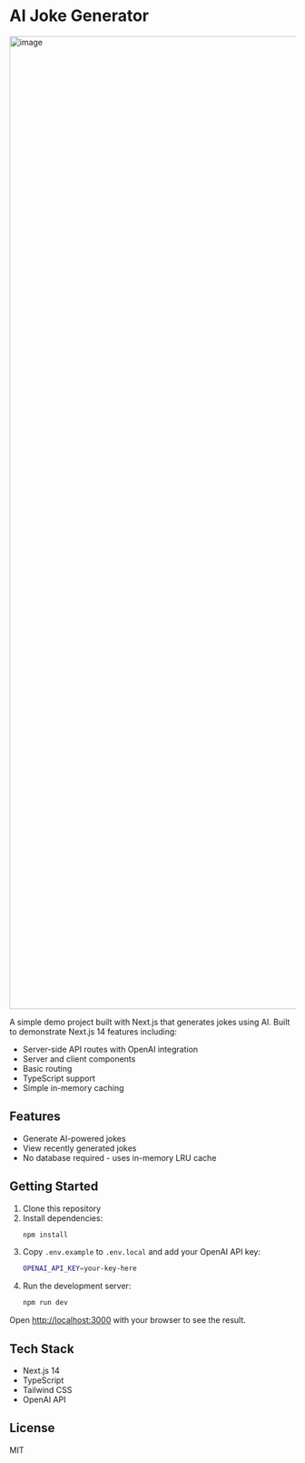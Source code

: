 # AI Joke Generator

<img width="1711" alt="image" src="https://github.com/user-attachments/assets/75e537fb-899c-4579-ab1d-98284e70c091" />

A simple demo project built with Next.js that generates jokes using AI. Built to demonstrate Next.js 14 features including:

- Server-side API routes with OpenAI integration
- Server and client components
- Basic routing
- TypeScript support
- Simple in-memory caching

## Features

- Generate AI-powered jokes
- View recently generated jokes
- No database required - uses in-memory LRU cache

## Getting Started

1. Clone this repository
2. Install dependencies:
   ```bash
   npm install
   ```
3. Copy `.env.example` to `.env.local` and add your OpenAI API key:
   ```bash
   OPENAI_API_KEY=your-key-here
   ```
4. Run the development server:
   ```bash
   npm run dev
   ```

Open [http://localhost:3000](http://localhost:3000) with your browser to see the result.

## Tech Stack

- Next.js 14
- TypeScript
- Tailwind CSS
- OpenAI API

## License

MIT
